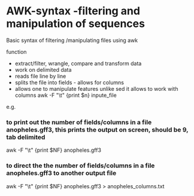 # AWK-syntax -filtering and manipulation of sequences
Basic syntax of filtering /manipulating files using awk

function
  - extract/filter, wrangle, compare and transform data
  - work on delimited data
  - reads file line by line
  - splits the file into fields - allows for columns
  - allows one to manipulate features unlike sed it allows to work with columns
awk -F "\t" {print $n} inpute_file

e.g. 
### to print out the number of fields/columns in a file anopheles.gff3, this prints the output on screen, should be 9, tab delimited
awk -F "\t" {print $NF} anopheles.gff3

### to direct the the number of fields/columns in a file anopheles.gff3 to another output file
awk -F "\t" {print $NF} anopheles.gff3 > anopheles_columns.txt





 

